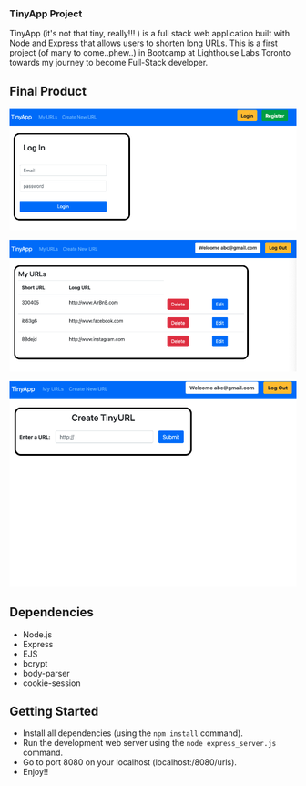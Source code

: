 ### TinyApp Project

TinyApp (it's not that tiny, really!!! ) is a full stack web application built with Node and Express that allows users to shorten long URLs. This is a first project (of many to come..phew..) in Bootcamp at Lighthouse Labs Toronto towards my journey to become Full-Stack developer.

## Final Product

!["User can see their URLs. Only a logged user have access to their URLs"](https://github.com/ujjawalsidhpura/tinyapp/blob/master/docs/login.png?raw=true)

!["Login Page"](https://github.com/ujjawalsidhpura/tinyapp/blob/master/docs/userURLs.png?raw=true)

!["User can create/add new URLs"](https://github.com/ujjawalsidhpura/tinyapp/blob/master/docs/createURL.png?raw=true)

## Dependencies

- Node.js
- Express
- EJS
- bcrypt
- body-parser
- cookie-session

## Getting Started

- Install all dependencies (using the `npm install` command).
- Run the development web server using the `node express_server.js` command.
- Go to port 8080 on your localhost (localhost:/8080/urls).
- Enjoy!!
